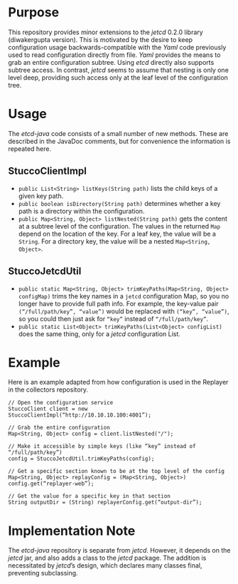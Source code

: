 # Purpose #
This repository provides minor extensions to the *jetcd* 0.2.0 library (diwakergupta version). This is motivated by the desire to keep configuration usage backwards-compatible with the *Yaml* code previously used to read configuration directly from file. *Yaml* provides the means to grab an entire configuration subtree. Using *etcd* directly also supports subtree access.  In contrast, *jetcd* seems to assume that nesting is only one level deep, providing such access only at the leaf level of the configuration tree. 
# Usage #
The *etcd-java* code consists of a small number of new methods. These are described in the JavaDoc comments, but for convenience the information is repeated here.
## StuccoClientImpl ##
- `public List<String> listKeys(String path)` lists the child keys of a given key path.
- `public boolean isDirectory(String path)` determines whether a key path is a directory within the configuration. 
- `public Map<String, Object> listNested(String path)` gets the content at a subtree level of the configuration. The values in the returned `Map` depend on the location of the key. For a leaf key, the value will be a `String`. For a directory key, the value will be a nested `Map<String, Object>`. 
## StuccoJetcdUtil ##
- `public static Map<String, Object> trimKeyPaths(Map<String, Object> configMap)` trims the key names in a `jetcd` configuration Map, so you no longer have to provide full path info. For example, the key-value pair `(“/full/path/key”, “value”)` would be replaced with `(“key”, “value”)`, so you could then just ask for `“key”` instead of `“/full/path/key”`.
- `public static List<Object> trimKeyPaths(List<Object> configList)` does the same thing, only for a *jetcd* configuration List.
# Example #
Here is an example adapted from how configuration is used in the Replayer in the collectors repository.
                  
    // Open the configuration service
    StuccoClient client = new StuccoClientImpl(“http://10.10.10.100:4001”);
    
    // Grab the entire configuration
    Map<String, Object> config = client.listNested("/");
    
    // Make it accessible by simple keys (like “key” instead of “/full/path/key”)
    config = StuccoJetcdUtil.trimKeyPaths(config);
    
    // Get a specific section known to be at the top level of the config
    Map<String, Object> replayConfig = (Map<String, Object>) config.get(“replayer-web”);
    
    // Get the value for a specific key in that section  
    String outputDir = (String) replayerConfig.get(“output-dir”);

# Implementation Note #
The *etcd-java* repository is separate from *jetcd*. However, it depends on the *jetcd* jar, and also adds a class to the *jetcd* package. The addition is necessitated by *jetcd*’s design, which declares many classes final, preventing subclassing.

